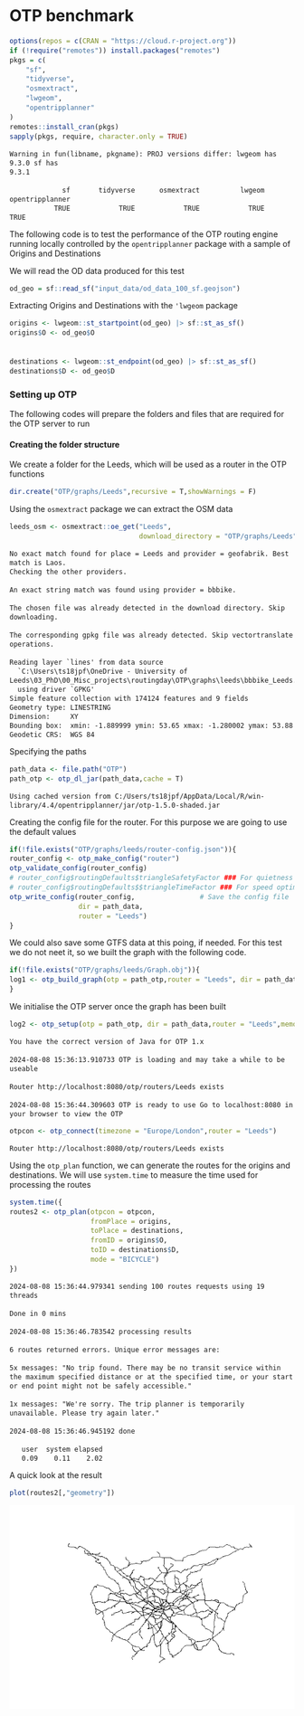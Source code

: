 # OTP benchmark


``` r
options(repos = c(CRAN = "https://cloud.r-project.org"))
if (!require("remotes")) install.packages("remotes")
pkgs = c(
    "sf",
    "tidyverse",
    "osmextract",
    "lwgeom",
    "opentripplanner"
)
remotes::install_cran(pkgs)
sapply(pkgs, require, character.only = TRUE)
```

    Warning in fun(libname, pkgname): PROJ versions differ: lwgeom has 9.3.0 sf has
    9.3.1

                 sf       tidyverse      osmextract          lwgeom opentripplanner 
               TRUE            TRUE            TRUE            TRUE            TRUE 

The following code is to test the performance of the OTP routing engine
running locally controlled by the `opentripplanner` package with a
sample of Origins and Destinations

We will read the OD data produced for this test

``` r
od_geo = sf::read_sf("input_data/od_data_100_sf.geojson")
```

Extracting Origins and Destinations with the `'lwgeom` package

``` r
origins <- lwgeom::st_startpoint(od_geo) |> sf::st_as_sf()
origins$O <- od_geo$O


destinations <- lwgeom::st_endpoint(od_geo) |> sf::st_as_sf()
destinations$D <- od_geo$D
```

### Setting up OTP

The following codes will prepare the folders and files that are required
for the OTP server to run

#### Creating the folder structure

We create a folder for the Leeds, which will be used as a router in the
OTP functions

``` r
dir.create("OTP/graphs/Leeds",recursive = T,showWarnings = F)
```

Using the `osmextract` package we can extract the OSM data

``` r
leeds_osm <- osmextract::oe_get("Leeds",
                                download_directory = "OTP/graphs/Leeds")
```

    No exact match found for place = Leeds and provider = geofabrik. Best match is Laos. 
    Checking the other providers.

    An exact string match was found using provider = bbbike.

    The chosen file was already detected in the download directory. Skip downloading.

    The corresponding gpkg file was already detected. Skip vectortranslate operations.

    Reading layer `lines' from data source 
      `C:\Users\ts18jpf\OneDrive - University of Leeds\03_PhD\00_Misc_projects\routingday\OTP\graphs\leeds\bbbike_Leeds.gpkg' 
      using driver `GPKG'
    Simple feature collection with 174124 features and 9 fields
    Geometry type: LINESTRING
    Dimension:     XY
    Bounding box:  xmin: -1.889999 ymin: 53.65 xmax: -1.280002 ymax: 53.88
    Geodetic CRS:  WGS 84

Specifying the paths

``` r
path_data <- file.path("OTP")
path_otp <- otp_dl_jar(path_data,cache = T)
```

    Using cached version from C:/Users/ts18jpf/AppData/Local/R/win-library/4.4/opentripplanner/jar/otp-1.5.0-shaded.jar

Creating the config file for the router. For this purpose we are going
to use the default values

``` r
if(!file.exists("OTP/graphs/leeds/router-config.json")){
router_config <- otp_make_config("router")
otp_validate_config(router_config)
# router_config$routingDefaults$triangleSafetyFactor ### For quietness optimisation
# router_config$routingDefaults$$triangleTimeFactor ### For speed optimisation
otp_write_config(router_config,                # Save the config file
                 dir = path_data,
                 router = "Leeds")  
}
```

We could also save some GTFS data at this poing, if needed. For this
test we do not neet it, so we built the graph with the following code.

``` r
if(!file.exists("OTP/graphs/leeds/Graph.obj")){
log1 <- otp_build_graph(otp = path_otp,router = "Leeds", dir = path_data,memory = 15000)
}
```

We initialise the OTP server once the graph has been built

``` r
log2 <- otp_setup(otp = path_otp, dir = path_data,router = "Leeds",memory = 15e3)
```

    You have the correct version of Java for OTP 1.x

    2024-08-08 15:36:13.910733 OTP is loading and may take a while to be useable

    Router http://localhost:8080/otp/routers/Leeds exists

    2024-08-08 15:36:44.309603 OTP is ready to use Go to localhost:8080 in your browser to view the OTP

``` r
otpcon <- otp_connect(timezone = "Europe/London",router = "Leeds")
```

    Router http://localhost:8080/otp/routers/Leeds exists

Using the `otp_plan` function, we can generate the routes for the
origins and destinations. We will use `system.time` to measure the time
used for processing the routes

``` r
system.time({
routes2 <- otp_plan(otpcon = otpcon,
                    fromPlace = origins,
                    toPlace = destinations,
                    fromID = origins$O,
                    toID = destinations$D,
                    mode = "BICYCLE")
})
```

    2024-08-08 15:36:44.979341 sending 100 routes requests using 19 threads

    Done in 0 mins

    2024-08-08 15:36:46.783542 processing results

    6 routes returned errors. Unique error messages are:

    5x messages: "No trip found. There may be no transit service within the maximum specified distance or at the specified time, or your start or end point might not be safely accessible."

    1x messages: "We're sorry. The trip planner is temporarily unavailable. Please try again later."

    2024-08-08 15:36:46.945192 done

       user  system elapsed 
       0.09    0.11    2.02 

A quick look at the result

``` r
plot(routes2[,"geometry"])
```

![](test_otp_files/figure-commonmark/plot-routes-1.png)
